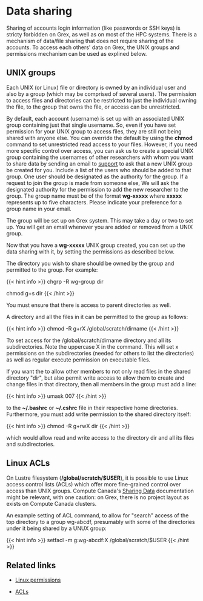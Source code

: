 # Data sharing

Sharing of accounts login information (like passwords or SSH keys) is stricty forbidden on Grex, as well as on most of the HPC systems. There is a mechanism of data/file sharing that does not require sharing of the accounts. To access each others' data on Grex, the UNIX groups and permissions mechanism can be used as explined below. 
<!--
We use a Westgrid exlpanation because Grex is still using Westgrid accounts and groups database, so the text below is still relevant.
-->

## UNIX groups

Each UNIX (or Linux) file or directory is owned by an individual user and also by a group (which may be comprised of several users). The permission to access files and directories can be restricted to just the individual owning the file, to the group that owns the file, or access can be unrestricted.

By default, each account (username) is set up with an associated UNIX group containing just that single username. So, even if you have set permission for your UNIX group to access files, they are still not being shared with anyone else. You can override the default by using the __chmod__ command to set unrestricted read access to your files. However, if you need more specific control over access, you can ask us to create a special UNIX group containing the usernames of other researchers with whom you want to share data by sending an email to [support](mailto:support@tech.alliancecan.ca) to ask that a new UNIX group be created for you. Include a list of the users who should be added to that group. One user should be designated as the authority for the group. If a request to join the group is made from someone else, We will ask the designated authority for the permission to add the new researcher to the group. The group name must be of the format __wg-xxxxx__ where __xxxxx__ represents up to five characters. Please indicate your preference for a group name in your email. 

The group will be set up on Grex system. This may take a day or two to set up. You will get an email whenever you are added or removed from a UNIX group.

Now that you have a __wg-xxxxx__ UNIX group created, you can set up the data sharing with it, by setting the permissions as described below.

The directory you wish to share should be owned by the group and permitted to the group. For example:

{{< hint info >}}
chgrp -R wg-group dir

chmod g+s dir
{{< /hint >}}

You must ensure that there is access to parent directories as well.

A directory and all the files in it can be permitted to the group as follows:

{{< hint info >}}
chmod -R g+rX /global/scratch/dirname
{{< /hint >}}

Tto set access for the /global/scratch/dirname directory and all its subdirectories. Note the uppercase X in the command. This will set x permissions on the subdirectories (needed for others to list the directories) as well as regular execute permission on executable files.

If you want the to allow other members to not only read files in the shared directory "dir", but also permit write access to allow them to create and change files in that directory, then all members in the group must add a line:

{{< hint info >}}
umask 007
{{< /hint >}}

to the __~/.bashrc__ or __~/.cshrc__ file in their respective home directories. Furthermore, you must add write permission to the shared directory itself:

{{< hint info >}}
chmod -R g+rwX dir
{{< /hint >}}

which would allow read and write access to the directory dir and all its files and subdirectories.

## Linux ACLs

On Lustre filesystem (__/global/scratch/$USER__), it is possible to use Linux access control lists (ACLs) which offer more fine-grained control over access than UNIX groups. Compute Canada's [Sharing Data](https://docs.alliancecan.ca/wiki/Sharing_data "Sharing data") documentation might be relevant, with one caution: on Grex, there is no project layout as exists on Compute Canada clusters.

An example setting of ACL command, to allow for "search" access of the top directory to a group wg-abcdf, presumably with some of the directories under it being shared by a UNUX group:

{{< hint info >}}
setfacl  -m g:wg-abcdf:X /global/scratch/$USER
{{< /hint >}}

## Related links

* [Linux permissions](https://linuxize.com/post/understanding-linux-file-permissions/ "Understanding Linux File Permissions")

* [ACLs](https://www.geeksforgeeks.org/access-control-listsacl-linux/ "Access Control Lists in Linux")

<!-- -->
